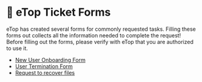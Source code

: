 # 🎫 eTop Ticket Forms

eTop has created several forms for commonly requested tasks. Filling these forms out collects all the information needed to complete the request! \
Before filling out the forms, please verify with eTop that you are authorized to use it.

* [New User Onboarding Form](https://www.cognitoforms.com/ETopTechnologyInc/newuseronboardingform)
* [User Termination Form](https://www.cognitoforms.com/ETopTechnologyInc/terminationform)
* [Request to recover files](https://www.cognitoforms.com/etoptechnologyinc/requesttorecoverfile)
